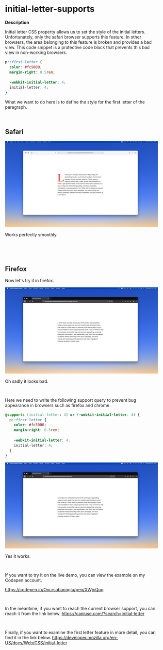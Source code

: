 # initial-letter-supports

**Description**

Initial letter CSS property allows us to set the style of the initial letters. Unfortunately, only the safari browser supports this feature. In other browsers, the area belonging to this feature is broken and provides a bad view. This code snippet is a protective code block that prevents this bad view in non-working browsers.

```css
p::first-letter {
  color: #fc5000;
  margin-right: 0.5rem;

  -webkit-initial-letter: 4;
  initial-letter: 4;
}
```

What we want to do here is to define the style for the first letter of the paragraph.

<p>&nbsp;</p>

## Safari
![Safari](browsers/Safari.png?raw=true)

Works perfectly smoothly.

<p>&nbsp;</p>
<p>&nbsp;</p>

## Firefox
Now let's try it in firefox.

![Firefox-no-supports](browsers/firefox-no-supports.png?raw=true)

Oh sadly it looks bad.

<p>&nbsp;</p>

Here we need to write the following support query to prevent bug appearance in browsers such as firefox and chrome.

```css
@supports (initial-letter: 4) or (-webkit-initial-letter: 4) {
  p::first-letter {
    color: #fc5000;
    margin-right: 0.5rem;

    -webkit-initial-letter: 4;
    initial-letter: 4;
  }
}
```

![Firefox-supports](browsers/firefox-supports.png?raw=true)

Yes it works.


<p>&nbsp;</p>
If you want to try it on the live demo, you can view the example on my Codepen account.

https://codepen.io/Onursabanoglu/pen/XWjvQoq


<p>&nbsp;</p>


In the meantime, if you want to reach the current browser support, you can reach it from the link below.
https://caniuse.com/?search=initial-letter


<p>&nbsp;</p>


Finally, if you want to examine the first letter feature in more detail, you can find it in the link below.
https://developer.mozilla.org/en-US/docs/Web/CSS/initial-letter
